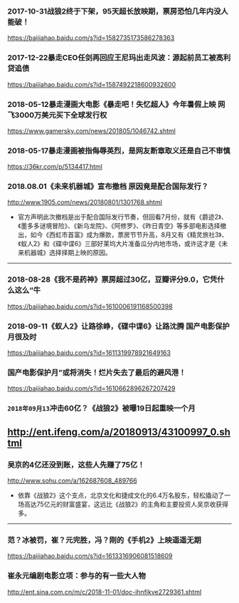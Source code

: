 ### 2017-10-31战狼2终于下架，95天超长放映期，票房恐怕几年内没人能破！
https://baijiahao.baidu.com/s?id=1582735173586278363
### 2017-12-22暴走CEO任剑再回应王尼玛出走风波：源起前员工被高利贷追债
https://baijiahao.baidu.com/s?id=1587492218600932600
### 2018-05-12暴走漫画大电影《暴走吧！失忆超人》今年暑假上映 网飞3000万美元买下全球发行权
https://www.gamersky.com/news/201805/1046742.shtml
### 2018-05-17暴走漫画被指侮辱英烈，是网友断章取义还是自己不审慎
https://36kr.com/p/5134417.html
### 2018.08.01《未来机器城》宣布撤档 原因竟是配合国际发行？
http://www.1905.com/news/20180801/1301768.shtml
- 官方声明此次撤档是出于配合国际发行节奏，但回看7月份，就有《爵迹2》、《墨多多谜境冒险》、《新乌龙院》、《阿修罗》、《昨日青空》等多部电影选择撤出，如今《西虹市首富》成为爆款，票房节节升高，8月又有《精灵旅社3》、《蚁人2》和《碟中谍6》三部好莱坞大片准备瓜分内地市场，或许这才是《未来机器城》选择择期上映的原因。
---
### 2018-08-28《我不是药神》票房超过30亿，豆瓣评分9.0，它凭什么这么“牛
https://baijiahao.baidu.com/s?id=1610006191168500398
### 2018-09-11《蚁人2》让路徐峥，《碟中谍6》让路沈腾 国产电影保护月很及时
https://baijiahao.baidu.com/s?id=1611319978921649163
### 国产电影保护月”或将消失！烂片失去了最后的避风港！
https://baijiahao.baidu.com/s?id=1610662896267207429
### `2018年09月13`冲击60亿？《战狼2》被曝19日起重映一个月
http://ent.ifeng.com/a/20180913/43100997_0.shtml
---
### 吴京的4亿还没到账，这些人先赚了75亿！
http://www.sohu.com/a/162687608_489766
- 依靠《战狼2》这个支点，北京文化和捷成文化的6.4万名股东，轻松撬动了一场高达75亿元的财富盛宴，这远比《战狼2》的主角和主要投资人吴京收获得多。
---
### 范？冰被罚，崔？元完胜，冯？刚的《手机2》上映遥遥无期
https://baijiahao.baidu.com/s?id=1613316906081518609
### 崔永元编剧电影立项：参与的有一些大人物
http://ent.sina.com.cn/m/c/2018-11-01/doc-ihnfikve2729361.shtml
